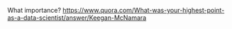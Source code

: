 What importance?
https://www.quora.com/What-was-your-highest-point-as-a-data-scientist/answer/Keegan-McNamara

